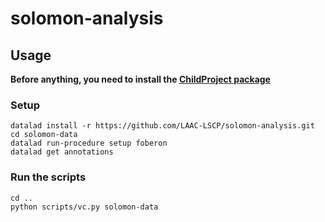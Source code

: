 # solomon-analysis

## Usage

**Before anything, you need to install the [ChildProject package](https://github.com/LAAC-LSCP/ChildRecordsData#installation)**

### Setup

```
datalad install -r https://github.com/LAAC-LSCP/solomon-analysis.git
cd solomon-data
datalad run-procedure setup foberon
datalad get annotations
```

### Run the scripts

```
cd ..
python scripts/vc.py solomon-data
```


